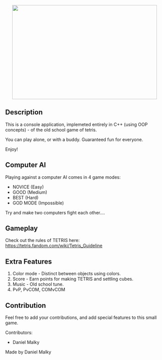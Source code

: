 <p align="center">
  <img width="460" height="300" src="https://user-images.githubusercontent.com/79100490/126556513-412ef07d-d8a4-41fe-b213-99e68baa99bb.PNG">
</p>


## Description

This is a console application, implemeted entirely in C++ (using OOP concepts) - of the old school game of tetris.

You can play alone, or with a buddy. Guaranteed fun for everyone.

Enjoy!


## Computer AI

Playing against a computer AI comes in 4 game modes:
- NOVICE     (Easy)
- GOOD       (Medium)
- BEST       (Hard)
- GOD MODE   (Impossible)

Try and make two computers fight each other....


## Gameplay

Check out the rules of TETRIS here:
https://tetris.fandom.com/wiki/Tetris_Guideline

## Extra Features

1. Color mode - Distinct between objects using colors.
2. Score - Earn points for making TETRIS and settling cubes.
3. Music - Old school tune.
4. PvP, PvCOM, COMvCOM

## Contribution

Feel free to add your contributions, and add special features to this small game.

Contributors:
- Daniel Malky


Made by Daniel Malky
